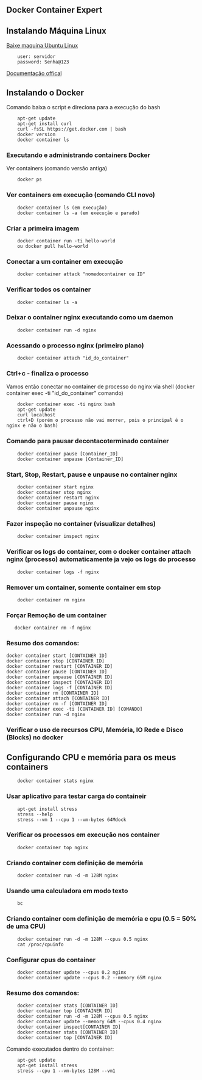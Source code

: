 ## Docker Container Expert  

## Instalando Máquina Linux    

[Baixe maquina Ubuntu Linux](https://releases.ubuntu.com/20.04.3/ubuntu-20.04.3-desktop-amd64.iso)   

        user: servidor   
        password: Senha@123  
 
[Documentação offical](docs.docker.com/install)   
 
## Instalando o Docker    

Comando baixa o script e direciona para a execução do bash     

        apt-get update   
        apt-get install curl   
        curl -fsSL https://get.docker.com | bash   
        docker version   
        docker container ls     

### Executando e administrando containers Docker   
Ver containers (comando versão antiga)   

        docker ps   

### Ver containers em execução (comando CLI novo)       
        docker container ls (em execução)   
        docker container ls -a (em execução e parado)     

### Criar a primeira imagem   
        
        docker container run -ti hello-world
        ou docker pull hello-world

### Conectar a um container em execução  
        
        docker container attack "nomedocontainer ou ID"   

### Verificar todos os container   
        
        docker container ls -a    

### Deixar o container nginx executando como um daemon   

        docker container run -d nginx   

### Acessando o processo nginx (primeiro plano)  

        docker container attach "id_do_container"   

### Ctrl+c - finaliza o processo    
Vamos então conectar no container de processo do nginx via shell (docker container exec -ti "id_do_container" comando)     

        docker container exec -ti nginx bash
        apt-get update
        curl localhost
        ctrl+D (porém o processo não vai morrer, pois o principal é o nginx e não o bash)   

### Comando para pausar decontacoterminado container    

        docker container pause [Container_ID]   
        docker container unpause [Container_ID]    

### Start, Stop, Restart, pause e unpause no container nginx   

        docker container start nginx   
        docker container stop nginx   
        docker container restart nginx   
        docker container pause nginx   
        docker container unpause nginx     

### Fazer inspeção no container (visualizar detalhes)   
        
        docker container inspect nginx    

### Verificar os logs do container, com o docker container attach nginx (processo) automaticamente ja vejo os logs do processo  

        docker container logs -f nginx    

### Remover um container, somente container em stop   

        docker container rm nginx  

### Forçar Remoção de um container  

       docker container rm -f nginx   

### Resumo dos comandos:   
    docker container start [CONTAINER ID]    
    docker container stop [CONTAINER ID]    
    docker container restart [CONTAINER ID]    
    docker container pause [CONTAINER ID]    
    docker container unpause [CONTAINER ID]    
    docker container inspect [CONTAINER ID]   
    docker container logs -f [CONTAINER ID]   
    docker container rm [CONTAINER ID]
    docker container attach [CONTAINER ID]   
    docker container rm -f [CONTAINER ID]    
    docker container exec -ti [CONTAINER ID] [COMANDO]      
    docker container run -d nginx    

### Verificar o uso de recursos CPU, Memória, IO Rede e Disco (Blocks) no docker 

## Configurando CPU e memória para os meus containers  

        docker container stats nginx    

### Usar aplicativo para testar carga do containeir   

        apt-get install stress
        stress --help
        stress --vm 1 --cpu 1 --vm-bytes 64Mdock

### Verificar os processos em execução nos container   

        docker container top nginx   

### Criando container com definição de memória    

        docker container run -d -m 128M nginx    

### Usando uma calculadora em modo texto  

        bc   

### Criando container com definição de memória e cpu (0.5 = 50% de uma CPU)   

        docker container run -d -m 128M --cpus 0.5 nginx    
        cat /proc/cpuinfo    

### Configurar cpus do container   

        docker container update --cpus 0.2 nginx  
        docker container update --cpus 0.2 --memory 65M nginx   

### Resumo dos comandos:   

        docker container stats [CONTAINER ID]      
        docker container top [CONTAINER ID]    
        docker container run -d -m 128M --cpus 0.5 nginx     
        docker container update --memory 64M --cpus 0.4 nginx     
        docker container inspect[CONTAINER ID]     
        docker container stats [CONTAINER ID]    
        docker container top [CONTAINER ID]    

Comando executados dentro do container:

        apt-get update    
        apt-get install stress    
        stress --cpu 1 --vm-bytes 128M --vm1    
